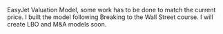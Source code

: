 EasyJet Valuation Model, some work has to be done to match the current price. I built the model following Breaking to the Wall Street course.
I will create LBO and M&A models soon.
